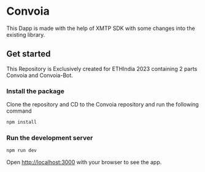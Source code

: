 
# Convoia

This Dapp is made with the help of XMTP SDK with some changes into the existing library.

## Get started

This Repository is Exclusively created for ETHIndia 2023 containing 2 parts Convoia and Convoia-Bot.

### Install the package

Clone the repository and CD to the Convoia repository and run the following command

```bash
npm install
```

### Run the development server

```bash
npm run dev
```

Open [http://localhost:3000](http://localhost:3000) with your browser to see the app.
